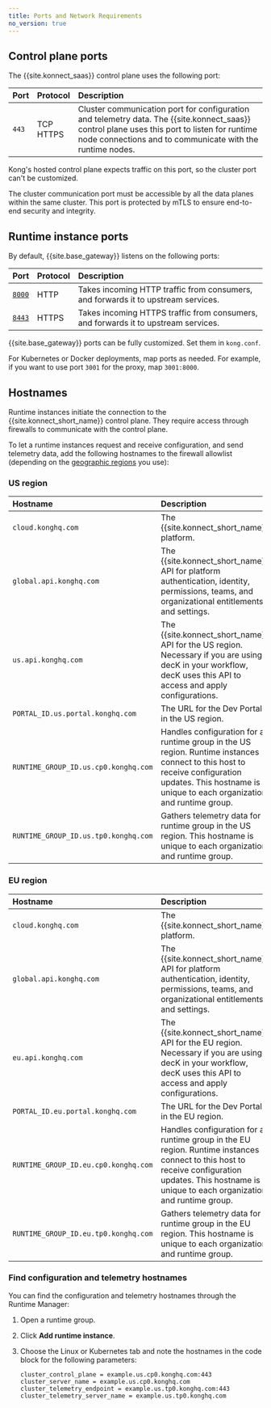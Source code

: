 ```yaml
---
title: Ports and Network Requirements
no_version: true
---
```


## Control plane ports

The {{site.konnect_saas}} control plane uses the following port:

| Port      | Protocol  | Description |
|:----------|:----------|:------------|
| `443`    | TCP <br>HTTPS | Cluster communication port for configuration and telemetry data. The {{site.konnect_saas}} control plane uses this port to listen for runtime node connections and to communicate with the runtime nodes. |

Kong's hosted control plane expects traffic on this port, so the cluster port
can't be customized.

The cluster communication port must be accessible by all
the data planes within the same cluster.
This port is protected by mTLS to
ensure end-to-end security and integrity.

## Runtime instance ports

By default, {{site.base_gateway}} listens on the following ports:

| Port                                                                               | Protocol | Description |
|:-----------------------------------------------------------------------------------|:---------|:--|
| [`8000`](/gateway/latest/reference/configuration/#proxy_listen)      | HTTP     | Takes incoming HTTP traffic from consumers, and forwards it to upstream services. |
| [`8443`](/gateway/latest/reference/configuration/#proxy_listen)      | HTTPS    | Takes incoming HTTPS traffic from consumers, and forwards it to upstream services. |

{{site.base_gateway}} ports can be fully customized. Set them in `kong.conf`.

For Kubernetes or Docker deployments, map ports as needed. For example, if you
want to use port `3001` for the proxy, map `3001:8000`.

## Hostnames

Runtime instances initiate the connection to the {{site.konnect_short_name}} control plane. 
They require access through firewalls to communicate with the control plane.

To let a runtime instances request and receive configuration, and send telemetry data, 
add the following hostnames to the firewall allowlist (depending on the [geographic regions](/konnect/regions) you use):

### US region

| Hostname      | Description |
|:----------|:----------|
| `cloud.konghq.com`    | The {{site.konnect_short_name}} platform. |
| `global.api.konghq.com` | The {{site.konnect_short_name}} API for platform authentication, identity, permissions, teams, and organizational entitlements and settings. |
| `us.api.konghq.com` | The {{site.konnect_short_name}} API for the US region. Necessary if you are using decK in your workflow, decK uses this API to access and apply configurations. |
| `PORTAL_ID.us.portal.konghq.com` | The URL for the Dev Portal in the US region. |
| `RUNTIME_GROUP_ID.us.cp0.konghq.com` | Handles configuration for a runtime group in the US region. Runtime instances connect to this host to receive configuration updates. This hostname is unique to each organization and runtime group. |
| `RUNTIME_GROUP_ID.us.tp0.konghq.com` | Gathers telemetry data for a runtime group in the US region. This hostname is unique to each organization and runtime group. |


### EU region

| Hostname      | Description |
|:----------|:----------|
| `cloud.konghq.com`    | The {{site.konnect_short_name}} platform. |
| `global.api.konghq.com` | The {{site.konnect_short_name}} API for platform authentication, identity, permissions, teams, and organizational entitlements and settings. |
| `eu.api.konghq.com` | The {{site.konnect_short_name}} API for the EU region. Necessary if you are using decK in your workflow, decK uses this API to access and apply configurations. |
| `PORTAL_ID.eu.portal.konghq.com` | The URL for the Dev Portal in the EU region. |
| `RUNTIME_GROUP_ID.eu.cp0.konghq.com` | Handles configuration for a runtime group in the EU region. Runtime instances connect to this host to receive configuration updates. This hostname is unique to each organization and runtime group. |
| `RUNTIME_GROUP_ID.eu.tp0.konghq.com` | Gathers telemetry data for a runtime group in the EU region. This hostname is unique to each organization and runtime group. |

### Find configuration and telemetry hostnames

You can find the configuration and telemetry hostnames through the Runtime Manager:

1. Open a runtime group.
2. Click **Add runtime instance**.
3. Choose the Linux or Kubernetes tab and note the hostnames in the code block
for the following parameters:

    ```
    cluster_control_plane = example.us.cp0.konghq.com:443
    cluster_server_name = example.us.cp0.konghq.com
    cluster_telemetry_endpoint = example.us.tp0.konghq.com:443
    cluster_telemetry_server_name = example.us.tp0.konghq.com
    ```
